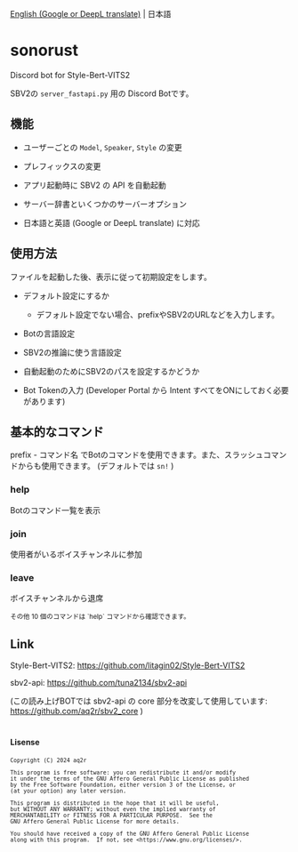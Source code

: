 [English (Google or DeepL translate)](./README.md) | 日本語

# sonorust
Discord bot for Style-Bert-VITS2

SBV2の `server_fastapi.py` 用の Discord Botです。

## 機能

- ユーザーごとの `Model`, `Speaker`, `Style` の変更

- プレフィックスの変更

- アプリ起動時に SBV2 の API を自動起動

- サーバー辞書といくつかのサーバーオプション

- 日本語と英語 (Google or DeepL translate) に対応

## 使用方法

ファイルを起動した後、表示に従って初期設定をします。

- デフォルト設定にするか
    
    - デフォルト設定でない場合、prefixやSBV2のURLなどを入力します。

- Botの言語設定

- SBV2の推論に使う言語設定

- 自動起動のためにSBV2のパスを設定するかどうか

- Bot Tokenの入力 (Developer Portal から Intent すべてをONにしておく必要があります)

## 基本的なコマンド

prefix - コマンド名 でBotのコマンドを使用できます。また、スラッシュコマンドからも使用できます。 (デフォルトでは `sn!` )

### help

Botのコマンド一覧を表示

### join

使用者がいるボイスチャンネルに参加

### leave

ボイスチャンネルから退席

<sub>
その他 10 個のコマンドは `help` コマンドから確認できます。
</sub>

<br>

## Link

Style-Bert-VITS2: https://github.com/litagin02/Style-Bert-VITS2

sbv2-api: https://github.com/tuna2134/sbv2-api

(この読み上げBOTでは sbv2-api の core 部分を改変して使用しています: https://github.com/aq2r/sbv2_core )

#

#### Lisense

<sub>

    Copyright (C) 2024 aq2r

    This program is free software: you can redistribute it and/or modify
    it under the terms of the GNU Affero General Public License as published
    by the Free Software Foundation, either version 3 of the License, or
    (at your option) any later version.

    This program is distributed in the hope that it will be useful,
    but WITHOUT ANY WARRANTY; without even the implied warranty of
    MERCHANTABILITY or FITNESS FOR A PARTICULAR PURPOSE.  See the
    GNU Affero General Public License for more details.

    You should have received a copy of the GNU Affero General Public License
    along with this program.  If not, see <https://www.gnu.org/licenses/>.

</sub>